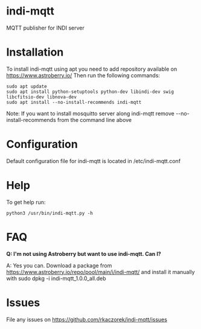 # indi-mqtt
MQTT publisher for INDI server

# Installation
To install indi-mqtt using apt you need to add repository available on https://www.astroberry.io/
Then run the following commands:
```
sudo apt update
sudo apt install python-setuptools python-dev libindi-dev swig libcfitsio-dev libnova-dev
sudo apt install --no-install-recommends indi-mqtt
```
Note: If you want to install mosquitto server along indi-mqtt remove --no-install-recommends from the command line above

# Configuration
Default configuration file for indi-mqtt is located in /etc/indi-mqtt.conf

# Help
To get help run:
```
python3 /usr/bin/indi-mqtt.py -h
```

# FAQ
**Q: I'm not using Astroberry but want to use indi-mqtt. Can I?**

A: Yes you can. Download a package from https://www.astroberry.io/repo/pool/main/i/indi-mqtt/ and install it manually with sudo dpkg -i indi-mqtt_1.0.0_all.deb

# Issues
File any issues on https://github.com/rkaczorek/indi-mqtt/issues

